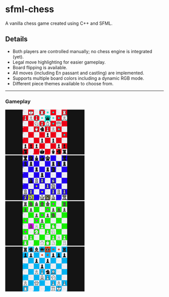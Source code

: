# sfml-chess
A vanilla chess game created using C++ and SFML.

## Details

- Both players are controlled manually; no chess engine is integrated (yet).
- Legal move highlighting for easier gameplay.
- Board flipping is available.
- All moves (including En passant and castling) are implemented.
- Supports multiple board colors including a dynamic RGB mode.
- Different piece themes available to choose from.

---

### Gameplay

<div class="row">
  <img src="https://github.com/Attaulhaleem/sfml-chess/blob/main/docs/gameplay_1.png" label="Gameplay 1" width="50%"/>
  <img src="https://github.com/Attaulhaleem/sfml-chess/blob/main/docs/gameplay_2.png" label="Gameplay 2" width="50%"/>
</div>

<div class="row">
  <img src="https://github.com/Attaulhaleem/sfml-chess/blob/main/docs/gameplay_3.png" label="Gameplay 3" width="50%"/>
  <img src="https://github.com/Attaulhaleem/sfml-chess/blob/main/docs/gameplay_4.png" label="Gameplay 4" width="50%"/>
</div>
